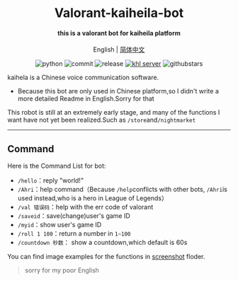 <h1 align="center">Valorant-kaiheila-bot</h1>


<h4 align="center">this is a valorant bot for kaiheila platform</h4>


<div align="center">

English | [简体中文](./README.md)

![python](https://img.shields.io/badge/Python-3.8%2B-green) ![commit](https://img.shields.io/github/last-commit/Aewait/Valorant-kaiheila-bot) ![release](https://img.shields.io/github/v/release/Aewait/Valorant-kaiheila-bot)
[![khl server](https://www.kaiheila.cn/api/v3/badge/guild?guild_id=3566823018281801&style=3)](https://kaihei.co/oqz7Xg) ![githubstars](https://img.shields.io/github/stars/Aewait/Valorant-kaiheila-bot?style=social)

</div>

kaihela is a Chinese voice communication software.

* Because this bot are only used in Chinese platform,so I didn't write a more detailed Readme in English.Sorry for that

This robot is still at an extremely early stage, and many of the functions I want have not yet been realized.Such as `/store`and`/nightmarket`

---

## Command

Here is the Command List for bot:

* `/hello`：reply "world!"
* `/Ahri`：help command（Because `/help`conflicts with other bots, `/Ahri`is used instead,who is a hero in League of Legends）
* `/val 错误码`：help with the err code of valorant
* `/saveid`：save(change)user's game ID
* `/myid`：show user's game ID
* `/roll 1 100`：return a number in `1~100`
* `/countdown 秒数`： show a countdown,which default is 60s

You can find image examples for the functions in [screenshot](./screenshot) floder.

> sorry for my poor English